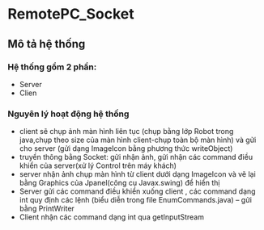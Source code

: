 # RemotePC_Socket
## Mô tả hệ thống
### Hệ thống gồm 2 phần:
- Server
- Clien
### Nguyên lý hoạt động hệ thống
- client sẽ chụp ảnh màn hình liên tục (chụp bằng lớp Robot trong java,chụp theo size của màn hình client-chụp toàn bộ màn hình) và gửi cho server (gửi dạng ImageIcon bằng phương thức writeObject)
- truyền thông bằng Socket: gửi nhận ảnh, gửi nhận các command điều khiển của server(xử lý Control trên máy khách)
- server nhận ảnh chụp màn hình từ client dưới dạng ImageIcon và vẽ lại bằng Graphics  của Jpanel(công cụ Javax.swing) để hiển thị 
- Server gửi các command điều khiển xuống client , các command dạng int quy định các lệnh (biểu diễn trong file EnumCommands.java) – gửi bằng PrintWriter
- Client nhận các command dạng int qua getInputStream
